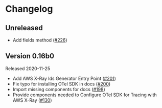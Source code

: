 # Changelog

## Unreleased

- Add fields method
  ([#226](https://github.com/open-telemetry/opentelemetry-python/pull/226))

## Version 0.16b0

Released 2020-11-25

- Add AWS X-Ray Ids Generator Entry Point
  ([#201](https://github.com/open-telemetry/opentelemetry-python-contrib/pull/201))
- Fix typo for installing OTel SDK in docs
  ([#200](https://github.com/open-telemetry/opentelemetry-python-contrib/pull/200))
- Import missing components for docs
  ([#198](https://github.com/open-telemetry/opentelemetry-python-contrib/pull/198))
- Provide components needed to Configure OTel SDK for Tracing with AWS X-Ray
  ([#130](https://github.com/open-telemetry/opentelemetry-python-contrib/pull/130))
